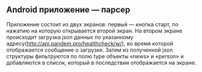 ## Android приложение — парсер

Приложение состоит из двух экранов: первый — кнопка старт, по нажатию на которую открывается второй экран. На втором экране происходит загрузка json данных по указанному адресу(http://api.pandem.pro/healthcheck/w/), во время которой отображается сообщение о загрузке. Затем из полученной json структуры фильтруются по полю type объекты «news» и «person» и добавляются в список, который в последствии отображается на экране.
